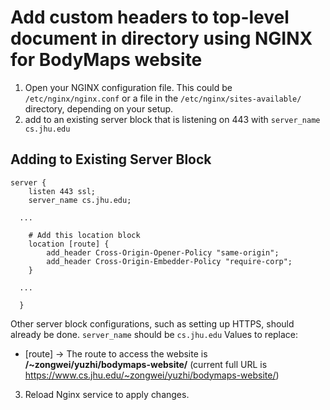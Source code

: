 # Add custom headers to top-level document in directory using NGINX for BodyMaps website

1. Open your NGINX configuration file. This could be `/etc/nginx/nginx.conf` or a file in the `/etc/nginx/sites-available/` directory, depending on your setup.
2. add to an existing server block that is listening on 443 with `server_name cs.jhu.edu`

## Adding to Existing Server Block

```
server {
    listen 443 ssl;
	server_name cs.jhu.edu;

  ...

    # Add this location block
	location [route] {
        add_header Cross-Origin-Opener-Policy "same-origin";
        add_header Cross-Origin-Embedder-Policy "require-corp";
    }

  ...

  }
```

Other server block configurations, such as setting up HTTPS, should already be done.
`server_name` should be `cs.jhu.edu`
Values to replace:

- [route] → The route to access the website is **/~zongwei/yuzhi/bodymaps-website/**
  (current full URL is https://www.cs.jhu.edu/~zongwei/yuzhi/bodymaps-website/)

3. Reload Nginx service to apply changes.
